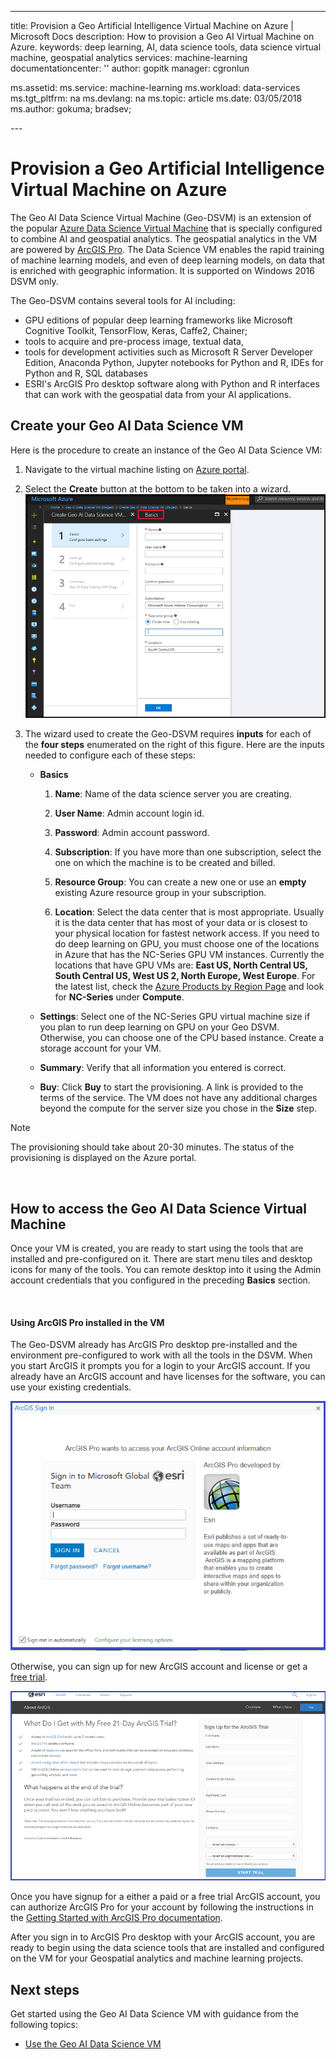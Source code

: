 ---
title: Provision a Geo Artificial Intelligence Virtual Machine on Azure  | Microsoft Docs
description: How to provision a Geo AI Virtual Machine on Azure.
keywords: deep learning, AI, data science tools, data science virtual machine, geospatial analytics
services: machine-learning
documentationcenter: ''
author: gopitk
manager: cgronlun


ms.assetid: 
ms.service: machine-learning
ms.workload: data-services
ms.tgt_pltfrm: na
ms.devlang: na
ms.topic: article
ms.date: 03/05/2018
ms.author: gokuma; bradsev;

---​

# Provision a Geo Artificial Intelligence Virtual Machine on Azure 

The Geo AI Data Science Virtual Machine (Geo-DSVM) is an extension of the popular [Azure Data Science Virtual Machine](http://aka.ms/dsvm) that is specially configured to combine AI and geospatial analytics. The geospatial analytics in the VM are powered by [ArcGIS Pro](https://www.arcgis.com/features/index.html). The Data Science VM enables the rapid training of machine learning models, and even of deep learning models, on data that is enriched with geographic information. It is supported on Windows 2016 DSVM only. ​

The Geo-DSVM contains several tools for AI including:

- GPU editions of popular deep learning frameworks like Microsoft Cognitive Toolkit, TensorFlow, Keras, Caffe2, Chainer; 
- tools to acquire and pre-process image, textual data, 
- tools for development activities such as Microsoft R Server Developer Edition, Anaconda Python, Jupyter notebooks for Python and R, IDEs for Python and R, SQL databases
- ESRI's ArcGIS Pro desktop software along with Python and R interfaces that can work with the geospatial data from your AI applications. 
​

## Create your Geo AI Data Science VM

Here is the procedure to create an instance of the Geo AI Data Science VM: 


1. Navigate to the virtual machine listing on [Azure portal](https://ms.portal.azure.com/#create/microsoft-ads.geodsvmwindows).
2. Select the **Create** button at the bottom to be taken into a wizard.
![create-geo-ai-dsvm](./media/provision-geo-ai-dsvm/Create-Geo-AI.png)
3. The wizard used to create the Geo-DSVM requires **inputs** for each of the **four steps** enumerated on the right of this figure. Here are the inputs needed to configure each of these steps:



   - **Basics**

      1. **Name**: Name of the data science server you are creating.

      2. **User Name**: Admin account login id.

      3. **Password**: Admin account password.

      4. **Subscription**: If you have more than one subscription, select the one on which the machine is to be created and billed.

      5. **Resource Group**: You can create a new one or use an **empty** existing Azure resource group in your subscription.

      6. **Location**: Select the data center that is most appropriate. Usually it is the data center that has most of your data or is closest to your physical location for fastest network access. If you need to do deep learning on GPU, you must choose one of the locations in Azure that has the NC-Series GPU VM instances. Currently the locations that have GPU VMs are: **East US, North Central US, South Central US, West US 2, North Europe, West Europe**. For the latest list, check the [Azure Products by Region Page](https://azure.microsoft.com/regions/services/) and look for **NC-Series** under **Compute**. 


   - **Settings**: Select one of the NC-Series GPU virtual machine size if you plan to run deep learning on  GPU on your Geo DSVM. Otherwise, you can choose one of the CPU based instance.  Create a storage account for your VM. 
   
   - **Summary**: Verify that all information you entered is correct.

   - **Buy**: Click **Buy** to start the provisioning. A link is provided to the terms of the service. The VM does not have any additional charges beyond the compute for the server size you chose in the **Size** step. 
​
>[!NOTE]
> The provisioning should take about 20-30 minutes. The status of the provisioning is displayed on the Azure portal.

​
## How to access the Geo AI Data Science Virtual Machine

​Once your VM is created, you are ready to start using the tools that are installed and pre-configured on it. There are start menu tiles and desktop icons for many of the tools. You can remote desktop into it using the Admin account credentials that you configured in the preceding **Basics** section. 

​
#### Using ArcGIS Pro installed in the VM

The Geo-DSVM already has ArcGIS Pro desktop pre-installed and the environment pre-configured to work with all the tools in the DSVM. When you start ArcGIS it prompts you for a login to your ArcGIS account. If you already have an ArcGIS account and have licenses for the software, you can use your existing credentials.  

![Arc-GIS-Logon](./media/provision-geo-ai-dsvm/ArcGISLogon.png)

Otherwise, you can sign up for new ArcGIS account and license or get a [free trial](https://www.arcgis.com/features/free-trial.html). 

![ArcGIS-Free-Trial](./media/provision-geo-ai-dsvm/ArcGIS-Free-Trial.png)

Once you have signup for a either a paid or a free trial ArcGIS account, you can authorize ArcGIS Pro for your account by following the instructions in the [Getting Started with ArcGIS Pro documentation](http://www.esri.com/library/brochures/getting-started-with-arcgis-pro.pdf). 

After you sign in to ArcGIS Pro desktop with your ArcGIS account, you are ready to begin using the data science tools that are installed and configured on the VM for your Geospatial analytics and machine learning projects.

## Next steps

Get started using the Geo AI Data Science VM with guidance from the following topics:

* [Use the Geo AI Data Science VM](use-geo-ai-dsvm.md)

